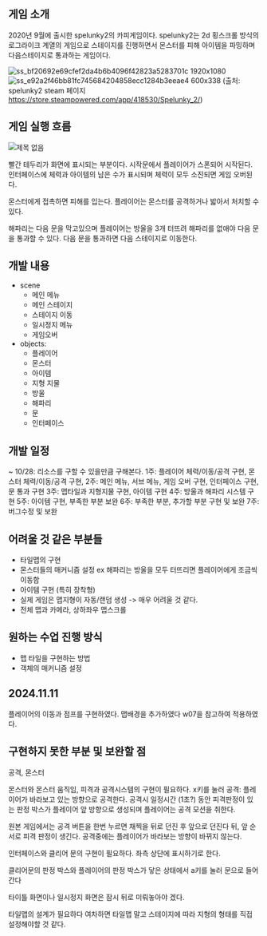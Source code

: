 ## 게임 소개
 2020년 9월에 출시한 spelunky2의 카피게임이다. spelunky2는 2d 횡스크롤 방식의 로그라이크 계열의 게임으로 스테이지를 진행하면서 몬스터를 피해 아이템을 파밍하며 다음스테이지로 통과하는 게임이다.

 ![ss_bf20692e69cfef2da4b6b4096f42823a5283701c 1920x1080](https://github.com/user-attachments/assets/5575ca7a-eb39-4095-b583-a43e030ad55d)
![ss_e92a2f46bb81fc745684204858ecc1284b3eeae4 600x338](https://github.com/user-attachments/assets/e9cc3211-bc4b-4f46-bb7f-7541e3b0ef3d)
(출처: spelunky2 steam 페이지 https://store.steampowered.com/app/418530/Spelunky_2/)
## 게임 실행 흐름

![제목 없음](https://github.com/user-attachments/assets/70227e56-4b8e-4b78-94f5-524e7440e0f8)


 빨간 테두리가 화면에 표시되는 부분이다.
 시작문에서 플레이어가 스폰되어 시작된다. 인터페이스에 체력과 아이템의 남은 수가 표시되며 체력이 모두 소진되면 게임 오버된다.

 몬스터에게 접촉하면 피해를 입는다. 플레이어는 몬스터를 공격하거나 밟아서 처치할 수 있다.

 해파리는 다음 문을 막고있으며 플레이어는 방울을 3개 터뜨려 해파리를 없애야 다음 문을 통과할 수 있다. 
 다음 문을 통과하면 다음 스테이지로 이동한다. 
 
## 개발 내용
  - scene
    - 메인 메뉴
    - 메인 스테이지 
    - 스테이지 이동 
    - 일시정지 메뉴 
    - 게임오버
 - objects:
     - 플레이어
     - 몬스터
     - 아이템
     - 지형 지물
     - 방울
     - 해파리
     - 문
     - 인터페이스
## 개발 일정 
 ~ 10/28: 리소스를 구할 수 있을만큼 구해본다.
 1주: 플레이어 체력/이동/공격 구현, 몬스터 체력/이동/공격 구현, 
 2주: 메인 메뉴, 서브 메뉴, 게임 오버 구현, 인터페이스 구현, 문 통과 구현
 3주: 맵타일과 지형지물 구현, 아이템 구현
 4주: 방울과 해파리 시스템 구현
 5주: 아이템 구현, 부족한 부분 보완
 6주: 부족한 부분, 추가할 부분 구현 및 보완
 7주: 버그수정 및 보완
## 어려울 것 같은 부분들
 - 타일맵의 구현
 - 몬스터들의 매커니즘 설정 ex 해파리는 방울을 모두 터뜨리면 플레이어에게 조금씩 이동함
 - 아이템 구현 (특히 장착형)
 - 실제 게임은 맵지형이 자동/랜덤 생성 -> 매우 어려울 것 같다.
 - 전체 맵과 카메라, 상하좌우 맵스크롤 
## 원하는 수업 진행 방식
 - 맵 타일을 구현하는 방법
 - 객체의 매커니즘 설정


## 2024.11.11
플레이어의 이동과 점프를 구현하였다.
맵배경을 추가하였다
w07을 참고하여 적용하였다.

## 구현하지 못한 부분 및 보완할 점
공격, 몬스터

몬스터와 몬스터 움직임, 피격과 공격시스템의 구현이 필요하다.
x키를 눌러 공격: 플레이어가 바라보고 있는 방향으로 공격한다.
공격시 일정시간 (1초?) 동안 피격판정이 있는 판정 박스가 플레이어 앞 방향으로 생성되며
플레이어는 공격 모션을 취한다.

원본 게임에서는 공격 버튼을 한번 누르면 채찍을 뒤로 던진 후 앞으로 던진다
뒤, 앞 순서로 피격 판정이 생긴다.
공격중에는 플레이어가 바라보는 방향이 바뀌지 않는다.

인터페이스와 클리어 문의 구현이 필요하다.
좌측 상단에 표시하기로 한다.

클리어문의 판정 박스와 플레이어의 판정 박스가 닿은 상태에서 a키를 눌러 문으로 들어간다


타이틀 화면이나 일시정지 화면은 잠시 뒤로 미뤄놓아야 겠다.

타일맵의 설계가 필요하다 여차하면 타일맵 말고 스테이지에 따라 지형의 형태를 직접 설정해야할 것 같다.

